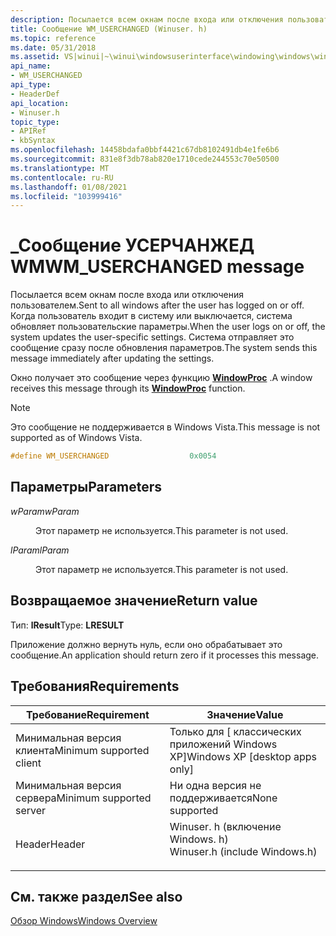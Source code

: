 ```yaml
---
description: Посылается всем окнам после входа или отключения пользователем. Когда пользователь входит в систему или выключается, система обновляет пользовательские параметры. Система отправляет это сообщение сразу после обновления параметров.
title: Сообщение WM_USERCHANGED (Winuser. h)
ms.topic: reference
ms.date: 05/31/2018
ms.assetid: VS|winui|~\winui\windowsuserinterface\windowing\windows\windowreference\windowmessages\wm_userchanged.htm
api_name:
- WM_USERCHANGED
api_type:
- HeaderDef
api_location:
- Winuser.h
topic_type:
- APIRef
- kbSyntax
ms.openlocfilehash: 14458bdafa0bbf4421c67db8102491db4e1fe6b6
ms.sourcegitcommit: 831e8f3db78ab820e1710cede244553c70e50500
ms.translationtype: MT
ms.contentlocale: ru-RU
ms.lasthandoff: 01/08/2021
ms.locfileid: "103999416"
---
```

# <a name="wm_userchanged-message"></a><span data-ttu-id="dc3d1-105">\_Сообщение УСЕРЧАНЖЕД WM</span><span class="sxs-lookup"><span data-stu-id="dc3d1-105">WM\_USERCHANGED message</span></span>

<span data-ttu-id="dc3d1-106">Посылается всем окнам после входа или отключения пользователем.</span><span class="sxs-lookup"><span data-stu-id="dc3d1-106">Sent to all windows after the user has logged on or off.</span></span> <span data-ttu-id="dc3d1-107">Когда пользователь входит в систему или выключается, система обновляет пользовательские параметры.</span><span class="sxs-lookup"><span data-stu-id="dc3d1-107">When the user logs on or off, the system updates the user-specific settings.</span></span> <span data-ttu-id="dc3d1-108">Система отправляет это сообщение сразу после обновления параметров.</span><span class="sxs-lookup"><span data-stu-id="dc3d1-108">The system sends this message immediately after updating the settings.</span></span>

<span data-ttu-id="dc3d1-109">Окно получает это сообщение через функцию [**WindowProc**](/previous-versions/windows/desktop/legacy/ms633573(v=vs.85)) .</span><span class="sxs-lookup"><span data-stu-id="dc3d1-109">A window receives this message through its [**WindowProc**](/previous-versions/windows/desktop/legacy/ms633573(v=vs.85)) function.</span></span>

> [!Note]  
> <span data-ttu-id="dc3d1-110">Это сообщение не поддерживается в Windows Vista.</span><span class="sxs-lookup"><span data-stu-id="dc3d1-110">This message is not supported as of Windows Vista.</span></span>

 


```C++
#define WM_USERCHANGED                  0x0054
```



## <a name="parameters"></a><span data-ttu-id="dc3d1-111">Параметры</span><span class="sxs-lookup"><span data-stu-id="dc3d1-111">Parameters</span></span>

<dl> <dt>

<span data-ttu-id="dc3d1-112">*wParam*</span><span class="sxs-lookup"><span data-stu-id="dc3d1-112">*wParam*</span></span> 
</dt> <dd>

<span data-ttu-id="dc3d1-113">Этот параметр не используется.</span><span class="sxs-lookup"><span data-stu-id="dc3d1-113">This parameter is not used.</span></span>

</dd> <dt>

<span data-ttu-id="dc3d1-114">*lParam*</span><span class="sxs-lookup"><span data-stu-id="dc3d1-114">*lParam*</span></span> 
</dt> <dd>

<span data-ttu-id="dc3d1-115">Этот параметр не используется.</span><span class="sxs-lookup"><span data-stu-id="dc3d1-115">This parameter is not used.</span></span>

</dd> </dl>

## <a name="return-value"></a><span data-ttu-id="dc3d1-116">Возвращаемое значение</span><span class="sxs-lookup"><span data-stu-id="dc3d1-116">Return value</span></span>

<span data-ttu-id="dc3d1-117">Тип: **lResult**</span><span class="sxs-lookup"><span data-stu-id="dc3d1-117">Type: **LRESULT**</span></span>

<span data-ttu-id="dc3d1-118">Приложение должно вернуть нуль, если оно обрабатывает это сообщение.</span><span class="sxs-lookup"><span data-stu-id="dc3d1-118">An application should return zero if it processes this message.</span></span>

## <a name="requirements"></a><span data-ttu-id="dc3d1-119">Требования</span><span class="sxs-lookup"><span data-stu-id="dc3d1-119">Requirements</span></span>



| <span data-ttu-id="dc3d1-120">Требование</span><span class="sxs-lookup"><span data-stu-id="dc3d1-120">Requirement</span></span> | <span data-ttu-id="dc3d1-121">Значение</span><span class="sxs-lookup"><span data-stu-id="dc3d1-121">Value</span></span> |
|-------------------------------------|----------------------------------------------------------------------------------------------------------|
| <span data-ttu-id="dc3d1-122">Минимальная версия клиента</span><span class="sxs-lookup"><span data-stu-id="dc3d1-122">Minimum supported client</span></span><br/> | <span data-ttu-id="dc3d1-123">Только для \[ классических приложений Windows XP\]</span><span class="sxs-lookup"><span data-stu-id="dc3d1-123">Windows XP \[desktop apps only\]</span></span><br/>                                                              |
| <span data-ttu-id="dc3d1-124">Минимальная версия сервера</span><span class="sxs-lookup"><span data-stu-id="dc3d1-124">Minimum supported server</span></span><br/> | <span data-ttu-id="dc3d1-125">Ни одна версия не поддерживается</span><span class="sxs-lookup"><span data-stu-id="dc3d1-125">None supported</span></span><br/>                                                                                |
| <span data-ttu-id="dc3d1-126">Header</span><span class="sxs-lookup"><span data-stu-id="dc3d1-126">Header</span></span><br/>                   | <dl> <span data-ttu-id="dc3d1-127"><dt>Winuser. h (включение Windows. h)</dt></span><span class="sxs-lookup"><span data-stu-id="dc3d1-127"><dt>Winuser.h (include Windows.h)</dt></span></span> </dl> |



## <a name="see-also"></a><span data-ttu-id="dc3d1-128">См. также раздел</span><span class="sxs-lookup"><span data-stu-id="dc3d1-128">See also</span></span>

<dl> <dt>

[<span data-ttu-id="dc3d1-129">Обзор Windows</span><span class="sxs-lookup"><span data-stu-id="dc3d1-129">Windows Overview</span></span>](windows.md)
</dt> </dl>

 

 
